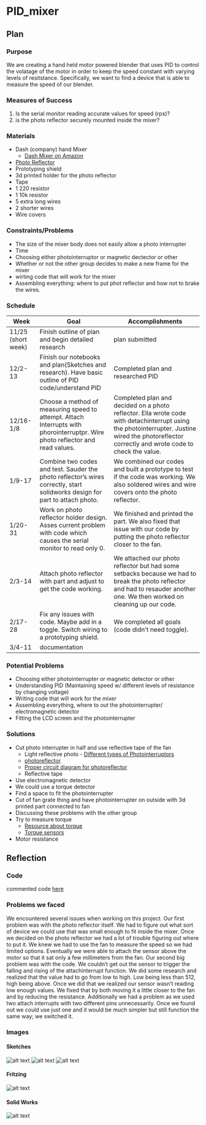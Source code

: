 # PID_mixer

## Plan

### Purpose

We are creating a hand held motor powered blender that uses PID to control the volatage of the motor in order to keep the speed constant with varying levels of resitstance. Specifically, we want to find a device that is able to measure the speed of our blender. 

### Measures of Success 

1. Is the serial monitor reading accurate values for speed (rps)?
2. is the photo reflector securely mounted inside the mixer?

### Materials
 
* Dash (company) hand Mixer
  * [Dash Mixer on Amazon](https://www.amazon.com/SHM01DSWH-Electric-Whipping-Brownies-Meringues/dp/B016CBFUV4?th=1)
* [Photo Reflector](https://www.digikey.com/products/en?keywords=PHOTOINTERRUPTER%20REFL%206MM%20800NM)
* Prototyping shield
* 3d printed holder for the photo reflector
* Tape
* 1 220 resistor
* 1 10k resistor
* 5 extra long wires
* 2 shorter wires
* Wire covers


### Constraints/Problems
 
* The size of the mixer body does not easily allow a photo interrupter 
* Time
* Choosing either photointerruptor or magnetic dectector or other
* Whether or not the other group decides to make a new frame for the mixer
* wirting code that will work for the mixer
* Assembling everything: where to put phot reflector and how not to brake the wires. 

### Schedule 

| Week | Goal | Accomplishments | 
| ---- | ---- | --------------- |
| 11/25 (short week)| Finish outline of plan and begin detailed research | plan submitted |
| 12/2-13 | Finish our notebooks and plan(Sketches and research). Have basic outline of PID code/understand PID|Completed plan and researched PID |
| 12/16-1/8 |Choose a method of measuring speed to attempt. Attach Interrupts with phorointerruptpr. Wire photo reflector and read values. |Completed plan and decided on a photo reflector. Ella wrote code with detachinterrupt using the photointerrupter. Justine wired the photoreflector correctly and wrote code to check the value.|
| 1/9-17 | Combine two codes and test. Sauder the photo reflector’s wires correctly, start solidworks design for part to attach photo.  |We combined our codes and built a prototype to test if the code was working. We also soldered wires and wire covers onto the photo reflector. |
| 1/20-31 | Work on photo reflector holder design. Asses current problem with code which causes the serial monitor to read only 0. |We finished and printed the part. We also fixed that issue with our code by putting the photo reflector closer to the fan.|
|2/3-14| Attach photo reflector with part and adjust to get the code working. | We attached our photo reflector but had some setbacks because we had to break the photo reflector and had to resauder another one. We then worked on cleaning up our code. |
|2/17-28| Fix any issues with code. Maybe add in a toggle. Switch wiring to a prototyping shield.|We completed all goals (code didn’t need toggle). |
|3/4-11| documentation||

### Potential Problems

* Choosing either photointerrupter or magnetic detector or other
* Understanding PID (Maintaining speed w/ different levels of resistance by changing voltage)
* Writing code that will work for the mixer
* Assembling everything, where to out the photointerrupter/ electromagnetic detector
* Fitting the LCD screen and the photointerrupter

### Solutions

* Cut photo interrupter in half and use reflective tape of the fan
  * Light reflective photo - [Different types of Photointerruptors](https://www.rohm.com/electronics-basics/photointerrupters/what-is-a-photointerrupter)
  * [photoreflector](https://www.deviceplus.com/how-tos/arduino-guide/entry015/)
  * [Proper circuit diagram for photoreflector](https://learn.sparkfun.com/tutorials/qrd1114-optical-detector-hookup-guide/all)
  * Reflective tape
* Use electromagnetic detector
* We could use a torque detector
* Find a space to fit the photointerrupter
* Cut of fan grate thing and have photointerrupter on outside with 3d printed part connected to fan
* Discussing these problems with the other group
* Try to measure torque
  * [Resource about torque ](https://measurementsensors.honeywell.com/techresources/appnotes/Pages/Ways_to_Measure_the_Force_Acting_on_a_Rotating_Shaft.aspx)
  * [Torque sensors](https://www.azosensors.com/article.aspx?ArticleID=605)
* Motor resistance


## Reflection

### Code

commented code [here](https://github.com/jbrown56/PID_mixer/blob/master/mixer_codes/official_dettach/official_dettach.ino)

### Problems we faced 

We encountered several issues when working on this project. Our first problem was with the photo reflector itself. We had to figure out what sort of device we could use that was small enough to fit inside the mixer. Once we decided on the photo reflector we had a lot of trouble figuring out where to put it. We knew we had to use the fan to measure the speed so we had limited options. Eventually we were able to attach the sensor above the motor so that it sat only a few millimeters from the fan. 
	Our second big problem was with the code. We couldn’t get out the sensor to trigger the falling and rising of the attachinterrupt function. We did some research and realized that the value had to go from low to high. Low being less than 512, high being above. Once we did that we realized our sensor wasn’t reading low enough values. We fixed that by both moving it a little closer to the fan and by reducing the resistance. 
	Additionally we had a problem as we used two attach interrupts with two different pins unnecessarily. Once we found out we could use just one and it would be much simpler but still function the same way; we switched it. 


### Images

#### Sketches

![alt text](https://github.com/jbrown56/PID_mixer/blob/master/Photots/sketch_solution_1.jpg)
![alt text](https://github.com/jbrown56/PID_mixer/blob/master/Photots/sketch_solution_2.jpg)
![alt text](https://github.com/jbrown56/PID_mixer/blob/master/Photots/sketch_solution_3.jpg)

#### Fritzing

![alt text](https://github.com/jbrown56/PID_mixer/blob/master/Photots/wiring_diagram.PNG)

#### Solid Works

![alt text](https://github.com/jbrown56/PID_mixer/blob/master/Photots/ClampPic.PNG)
